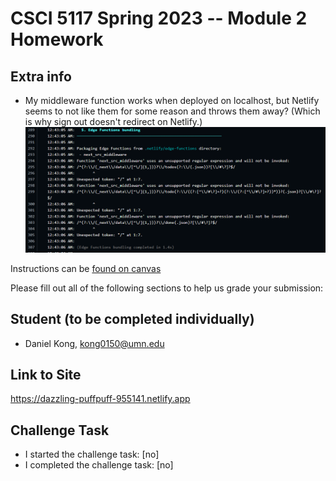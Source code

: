 # CSCI 5117 Spring 2023 -- Module 2 Homework

## Extra info
* My middleware function works when deployed on localhost, but Netlify seems to not like them for some reason and throws them away? (Which is why sign out doesn't redirect on Netlify.)
![image](public/screenshot.png)

Instructions can be [found on canvas](https://canvas.umn.edu/courses/355584/pages/homework-2)

Please fill out all of the following sections to help us grade your submission:

## Student (to be completed individually)

* Daniel Kong, kong0150@umn.edu

## Link to Site

<https://dazzling-puffpuff-955141.netlify.app>

## Challenge Task

* I started the challenge task: [no]
* I completed the challenge task: [no]

